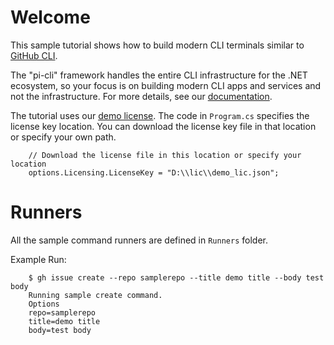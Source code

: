 ﻿# Welcome
This sample tutorial shows how to build modern CLI terminals similar to [GitHub CLI](https://cli.github.com/).

The "pi-cli" framework handles the entire CLI infrastructure for the .NET ecosystem,  so your focus is on building modern CLI apps and services and not the infrastructure. For more details, see our [documentation](https://docs.perpetualintelligence.com/articles/pi-cli/framework.html).

The tutorial uses our [demo license](https://docs.perpetualintelligence.com/articles/pi-demo/intro.html).
The code in `Program.cs` specifies the license key location. You can download the license key file in that location or specify your own path.
```
    // Download the license file in this location or specify your location
    options.Licensing.LicenseKey = "D:\\lic\\demo_lic.json";
```

# Runners

All the sample command runners are defined in `Runners` folder.

Example Run:
```
    $ gh issue create --repo samplerepo --title demo title --body test body
    Running sample create command.
    Options
    repo=samplerepo
    title=demo title
    body=test body
```

